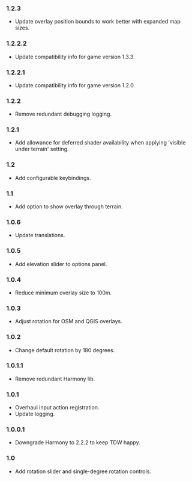 ### 1.2.3
- Update overlay position bounds to work better with expanded map sizes.

### 1.2.2.2
- Update compatibility info for game version 1.3.3.

### 1.2.2.1
- Update compatibility info for game version 1.2.0.

### 1.2.2
- Remove redundant debugging logging.

### 1.2.1
- Add allowance for deferred shader availability when applying 'visible under terrain' setting.

### 1.2
- Add configurable keybindings.

### 1.1 
- Add option to show overlay through terrain.

### 1.0.6
- Update translations.

### 1.0.5 
- Add elevation slider to options panel.

### 1.0.4
- Reduce minimum overlay size to 100m.

### 1.0.3 
- Adjust rotation for OSM and QGIS overlays.

### 1.0.2 
- Change default rotation by 180 degrees.

### 1.0.1.1
- Remove redundant Harmony lib.

### 1.0.1
- Overhaul input action registration.
- Update logging.

### 1.0.0.1
- Downgrade Harmony to 2.2.2 to keep TDW happy.

### 1.0
- Add rotation slider and single-degree rotation controls.